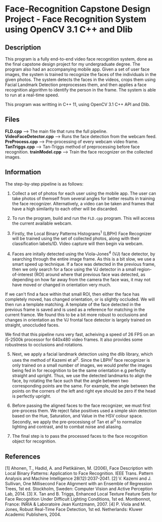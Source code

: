 # Face-Recognition Capstone Design Project - Face Recognition System using OpenCV 3.1 C++ and Dlib

## Description

This program is a fully end-to-end video face recognition system, done as the final capstone design project for my undergraduate degree. The program also had an accompanying mobile app. Given a set of user face images, the system is trained to recognize the faces of the individuals in the given photos. The system detects the faces in the videos, crops them using Facial Landmark Detection preprocesses them, and then applies a face recognition algorithm to identify the person in the frame. The system is able to run at a real-time speed.

This program was writting in C++ 11, using OpenCV 3.1 C++ API and Dlib. 

## Files

**FLD.cpp** --> The main file that runs the full pipeline.
**VideoFaceDetector.cpp** --> Runs the face detection from the webcam feed.
**PreProcess.cpp** --> Pre-processing of every webcam video frame.
**TanTriggs.cpp** --> Tan-Triggs method of preprocessing before face recognition. 
**trainModel.cpp** --> Train the face recognizer on the collected images. 

## Information

The step-by-step pipeline is as follows:

1. Collect a set of photos for each user using the mobile app. The user can take photos of themself from several angles for better results in training the face recognizer. Alternatively, a video can be taken and frames that have a high similarity to each other will be discarded. 

2. To run the program, build and run the `FLD.cpp` program. This will access the current available webcam. 

3. Firstly, the Local Binary Patterns Histograms<sup>1</sup> (LBPH) Face Recognizer will be trained using the set of collected photos, along with their classification labels/ID. Video capture will then begin via webcam. 

4. Faces are initally detected using the Viola-Jones<sup>4</sup> (VJ) face detector, by searching through the entire image frame. As this is a bit slow, we use a smart speed up technique. If a face was detected in the previous frame, then we only search for a face using the VJ detector in a small region-of-interest (ROI) around where that previous face was detected, as depending on how far away from the camera the face was, it may not have moved or changed in orientation very much. 

If we can't find a face within that small ROI, then either the face has completely moved, has changed orientation, or is slightly occluded. We will then run a template matching. A template of the face detected in the previous frame is saved and is used as a reference for matching in the current framce. We found this to be a bit more robust to occlusions and changes in orientation as the VJ frontal face detector is largely trained on straight, unoccluded faces. 

We find that this pipeline runs very fast, acheiving a speed of 26 FPS on an i5-2500k processor for 640x480 video frames. It also provides some robustness to occlusions and rotations. 

5. Next, we apply a facial landmark detection using the dlib library, which uses the method of Kazemi et al<sup>2</sup>. Since the LBPH<sup>1</sup> face recognizer is only trained on a small number of images, we would prefer the images being fed in for recognition to be the same orientation e.g perfectly straight and upright. Thus, we use the detected landmarks to align the face, by rotating the face such that the angle between two corresponding points are the same. For example, the angle between the points on the corners of the left and right eye should be zero if the head is perfectly upright. 

6. Before passing the aligned faces to the face recognizer, we must first pre-process them. We reject false positives used a simple skin detection based on the Hue, Saturation, and Value in the HSV colour space. Secondly, we apply the pre-procesisng of Tan et al<sup>3</sup> to normalize lighting and contrast, and to combat noise and aliasing. 

7. The final step is to pass the processed faces to the face recognition object for recognition. 



## References
[1] Ahonen, T., Hadid, A. and Pietikäinen, M. (2006), Face Description with Local Binary Patterns: Application
to Face Recognition. IEEE Trans. Pattern Analysis and Machine Intelligence 28(12):2037-2041.
[2] V. Kazemi and J. Sullivan, One Millisecond Face Alignment with an Ensemble of Regression Trees, 1st
ed. Stockholm, Sweden: Computer Vision and Active Perception Lab, 2014.
[3] X. Tan and B. Triggs, Enhanced Local Texture Feature Sets for Face Recognition Under Difficult
Lighting Conditions, 1st ed. Montbonnot, France: INRIA & Laboratoire Jean Kuntzmann, 2007.
[4] P. Viola and M. Jones, Robust Real-Time Face Detection, 1st ed. Netherlands: Kluwer Academic Publishers,
2004.

